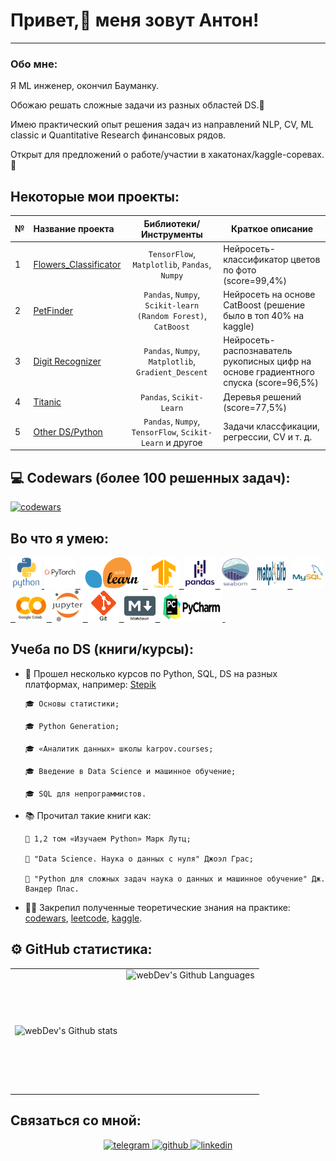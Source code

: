 # Привет,👋 меня зовут Антон!

---

### Обо мне:

Я ML инженер, окончил Бауманку. 

Обожаю решать сложные задачи из разных областей DS.🧠

Имею практический опыт решения задач из направлений NLP, CV, ML classic и Quantitative Research финансовых рядов.

Открыт для предложений о работе/участии в хакатонах/kaggle-соревах.🤖 


## Некоторые мои проекты:

| №| Название проекта                                           | Библиотеки/Инструменты            | Краткое описание                                     |
| -|:---------------------------------------------------------------------------------------------------------------------|:------------------------:| ---------------------------------------------------- |
| 1| [Flowers_Classificator](https://github.com/1-Anton-1/PROJECTS/tree/main/DS/4.%20Flowers_Classificator)| `TensorFlow`, `Matplotlib`, `Рandas`, `Numpy` |Нейросеть-классификатор цветов по фото (score=99,4%) |
| 2| [PetFinder](https://github.com/1-Anton-1/PROJECTS/tree/main/DS/3.%20Petfinder)| `Рandas`, `Numpy`, `Scikit-learn (Random Forest)`, `CatBoost` | Нейросеть на основе CatBoost (решение было в топ 40% на kaggle) |
| 3| [Digit Recognizer](https://github.com/1-Anton-1/PROJECTS/tree/main/DS/2.%20Digit%20Recognizer/Gradient_Descent)| `Pandas`, `Numpy`, `Matplotlib`, `Gradient_Descent` | Нейросеть-распознаватель рукописных цифр на основе градиентного спуска (score=96,5%) |
| 4| [Titanic](https://github.com/1-Anton-1/PROJECTS/tree/main/DS/1.%20Titanic%20-%20Machine%20Learning%20from%20Disaster)| `Pandas`, `Scikit-Learn` | Деревья решений (score=77,5%) |
| 5| [Other DS/Python](https://github.com/1-Anton-1/PROJECTS/tree/main)| `Pandas`, `Numpy`, `TensorFlow`, `Scikit-Learn` и другое | Задачи классфикации, регрессии, СV и т. д. |


## 💻 Codewars (более 100 решенных задач):

[![codewars](https://www.codewars.com/users/!-Anton-!/badges/large)](https://www.codewars.com/users/!-Anton-!)

  
## Во что я умею:

<div>
	<a href="https://python.org">
		<img src="https://github.com/1-Anton-1/HUB_FOR_EVERYTHING/blob/main/page_on_github/python.svg" title="python" alt="python" width="50" height="50"/>
	</a>
	<a href="https://pytorch.org">
		<img src="https://github.com/1-Anton-1/HUB_FOR_EVERYTHING/blob/main/page_on_github/pytorch.svg" title="pytorch" alt="pytorch" width="50" height="50"/>&nbsp
	</a>
	<a href="https://scikit-learn.org">
		<img src="https://github.com/1-Anton-1/HUB_FOR_EVERYTHING/blob/main/page_on_github/scikit_learn.png" title="scikit_learn" alt="scikit_learn" width="100" height="50"/>&nbsp
	</a>  
  	<a href="https://www.tensorflow.org">
		<img src="https://github.com/1-Anton-1/HUB_FOR_EVERYTHING/blob/main/page_on_github/tensorflow.png" title="tensorflow" alt="tensorflow" width="50" height="50"/>&nbsp
	</a>  
  	<a href="https://pandas.pydata.org">
		<img src="https://github.com/1-Anton-1/HUB_FOR_EVERYTHING/blob/main/page_on_github/pandas.svg" title="pandas" alt="pandas" width="50" height="50"/>&nbsp
	</a>  
  	<a href="https://seaborn.pydata.org">
		<img src="https://github.com/1-Anton-1/HUB_FOR_EVERYTHING/blob/main/page_on_github/seaborn-text.svg" title="seaborn" alt="seaborn" width="50" height="50"/>&nbsp
	</a> 
  	<a href="https://matplotlib.org">
		<img src="https://github.com/1-Anton-1/HUB_FOR_EVERYTHING/blob/main/page_on_github/matplotlib.svg" title="matplotlib" alt="matplotlib" width="50" height="50"/>&nbsp
	</a> 
  	<a href="https://www.mysql.com">
		<img src="https://github.com/1-Anton-1/HUB_FOR_EVERYTHING/blob/main/page_on_github/mysql.svg" title="mysql" alt="mysql" width="50" height="50"/>&nbsp
	</a> 	
  	<a href="https://colab.google">
		<img src="https://github.com/1-Anton-1/HUB_FOR_EVERYTHING/blob/main/page_on_github/google-colab.png" title="google-colab" alt="google-colab" width="50" height="50"/>&nbsp
	</a> 	
  	<a href="https://jupyter.org">
		<img src="https://github.com/1-Anton-1/HUB_FOR_EVERYTHING/blob/main/page_on_github/jupyter.svg" title="jupyter" alt="jupyter" width="50" height="50"/>&nbsp
	</a> 	  
  	<a href="https://github.com">
		<img src="https://github.com/1-Anton-1/HUB_FOR_EVERYTHING/blob/main/page_on_github/git-text.png" title="git" alt="git" width="50" height="50"/>&nbsp
	</a>
  	<a href="https://doka.guide/tools/markdown/">
		<img src="https://github.com/1-Anton-1/HUB_FOR_EVERYTHING/blob/main/page_on_github/markdown.png" title="markdown" alt="markdown" width="50" height="50"/>&nbsp
	</a>	
  	<a href="https://www.jetbrains.com/pycharm/">
		<img src="https://github.com/1-Anton-1/HUB_FOR_EVERYTHING/blob/main/page_on_github/pycharm.png" title="pycharm" alt="pycharm" width="100" height="50"/>&nbsp
	</a>	
</div>


## Учеба по DS (книги/курсы):

- 🔭 Прошел несколько курсов по Python, SQL, DS на разных платформах, например: [Stepik](https://stepik.org/users/620249305/profile)  

	  🎓 Основы статистики;

	  🎓 Python Generation;

	  🎓 «Аналитик данных» школы karpov.courses;

	  🎓 Введение в Data Science и машинное обучение;

	  🎓 SQL для непрограммистов.	    

- 📚 Прочитал такие книги как:

	  📘 1,2 том «Изучаем Python» Марк Лутц;

	  📗 "Data Science. Наука о данных с нуля" Джоэл Грас;

	  📕 "Python для сложных задач наука о данных и машинное обучение" Дж. Вандер Плас.   
  

- 🏋️‍♂️ Закрепил полученные теоретические знания на практике:
     [codewars](https://www.codewars.com/users/!-Anton-!), 
     [leetcode](https://leetcode.com/Anton-007/), 
     [kaggle](https://www.kaggle.com/antonra/competitions?tab=active). 


## ⚙️ GitHub статистика:

<table>
  <tr>
    <td>
      <img align="left" src="http://github-readme-streak-stats.herokuapp.com?user=1-Anton-1&theme=dark&background=000000" alt="webDev's Github stats" />
    </td>
    <td>
      <img height="195px" align="right" alt="webDev's Github Languages" src="https://github-readme-stats-sigma-five.vercel.app/api/top-langs/?username=1-Anton-1&layout=big&theme=vision-friendly-dark" />
    </td>
  </tr>
</table>


## Связаться со мной:  
<div align="center">
<a href="https://t.me/An_R_l" target="_blank">
<img src=https://img.shields.io/badge/-An_R_l-%231E77B5.svg?&style=for-the-badge&logo=Telegram&logoColor=white alt=telegram style="margin-bottom: 5px;" />
</a>
<a href="https://github.com/1-Anton-1" target="_blank">
<img src=https://img.shields.io/badge/github-%2324292e.svg?&style=for-the-badge&logo=github&logoColor=white alt=github style="margin-bottom: 5px;" />
</a>
<a href="https://linkedin.com/in/anton-rachenko-2b330b26a" target="_blank">
<img src=https://img.shields.io/badge/linkedin-%231E77B5.svg?&style=for-the-badge&logo=linkedin&logoColor=white alt=linkedin style="margin-bottom: 5px;" />
</a>  
</div>  


<div align="left">
  <img src="https://komarev.com/ghpvc/?username=1-Anton-1&style=flat-square&color=blue" alt=""/>
</div>
